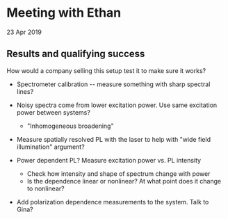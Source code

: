 # Meeting with Ethan
23 Apr 2019

## Results and qualifying success
How would a company selling this setup test it to make sure it works?

+ Spectrometer calibration -- measure something with sharp spectral lines?
+ Noisy spectra come from lower excitation power. Use same excitation power between systems?
    + "Inhomogeneous broadening"
+ Measure spatially resolved PL with the laser to help with "wide field illumination" argument?
+ Power dependent PL? Measure excitation power vs. PL intensity
    + Check how intensity and shape of spectrum change with power
    + Is the dependence linear or nonlinear? At what point does it change to nonlinear?

+ Add polarization dependence measurements to the system. Talk to Gina? 
